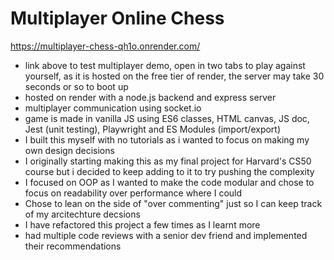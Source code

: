 # Multiplayer Online Chess


https://multiplayer-chess-qh1o.onrender.com/

- link above to test multiplayer demo, open in two tabs to play against yourself, as it is hosted on the free tier of render, the server may take 30 seconds or so to boot up
- hosted on render with a node.js backend and express server
- multiplayer communication using socket.io
- game is made in vanilla JS using ES6 classes, HTML canvas, JS doc, Jest (unit testing), Playwright and ES Modules (import/export)
- I built this myself with no tutorials as i wanted to focus on making my own design decisions
- I originally starting making this as my final project for Harvard's CS50 course but i decided to keep adding to it to try pushing the complexity
- I focused on OOP as I wanted to make the code modular and chose to focus on readability over performance where I could
- Chose to lean on the side of "over commenting" just so I can keep track of my arcitechture decsions
- I have refactored this project a few times as I learnt more
- had multiple code reviews with a senior dev friend and implemented their recommendations
